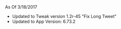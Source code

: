 As Of 3/18/2017

  - Updated to Tweak version 1.2r-45 "Fix Long Tweet"
  - Updated to App Version: 6.73.2
